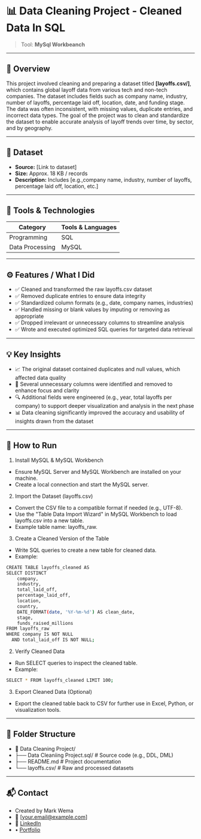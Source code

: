 # 📊 Data Cleaning Project - Cleaned Data In SQL
> Tool: **MySql Workbeanch**

---

## 🧠 Overview  
This project involved cleaning and preparing a dataset titled **[layoffs.csv/]**, which contains global layoff data from various tech and non-tech companies. The dataset includes fields such as company name, industry, number of layoffs, percentage laid off, location, date, and funding stage. The data was often inconsistent, with missing values, duplicate entries, and incorrect data types. The goal of the project was to clean and standardize the dataset to enable accurate analysis of layoff trends over time, by sector, and by geography.

---

## 📁 Dataset  
- **Source:** [Link to dataset]  
- **Size:** Approx. 18 KB / records  
- **Description:** Includes [e.g.,company name, industry, number of layoffs, percentage laid off, location, etc.]

---

## 🧰 Tools & Technologies

| Category         | Tools & Languages                       |
|------------------|------------------------------------------|
| Programming      | SQL                                      |
| Data Processing  | MySQL                                    |

---

## ⚙️ Features / What I Did
- ✅ Cleaned and transformed the raw layoffs.csv dataset
- ✅ Removed duplicate entries to ensure data integrity
- ✅ Standardized column formats (e.g., date, company names, industries)
- ✅ Handled missing or blank values by imputing or removing as appropriate
- ✅ Dropped irrelevant or unnecessary columns to streamline analysis
- ✅ Wrote and executed optimized SQL queries for targeted data retrieval


---

## 💡 Key Insights  
- 📈 The original dataset contained duplicates and null values, which affected data quality
- 🧹 Several unnecessary columns were identified and removed to enhance focus and clarity
- 🔍 Additional fields were engineered (e.g., year, total layoffs per company) to support deeper visualization and analysis in the next phase
- 📊 Data cleaning significantly improved the accuracy and usability of insights drawn from the dataset

---

## 🚀 How to Run

1. Install MySQL & MySQL Workbench
- Ensure MySQL Server and MySQL Workbench are installed on your machine.
- Create a local connection and start the MySQL server.
2. Import the Dataset (layoffs.csv)
- Convert the CSV file to a compatible format if needed (e.g., UTF-8).
- Use the "Table Data Import Wizard" in MySQL Workbench to load layoffs.csv into a new table.
- Example table name: layoffs_raw.
3. Create a Cleaned Version of the Table
- Write SQL queries to create a new table for cleaned data.
- Example:
```bash
CREATE TABLE layoffs_cleaned AS
SELECT DISTINCT
    company,
    industry,
    total_laid_off,
    percentage_laid_off,
    location,
    country,
    DATE_FORMAT(date, '%Y-%m-%d') AS clean_date,
    stage,
    funds_raised_millions
FROM layoffs_raw
WHERE company IS NOT NULL
  AND total_laid_off IS NOT NULL;
```
2. Verify Cleaned Data
- Run SELECT queries to inspect the cleaned table.
- Example:
```bash
SELECT * FROM layoffs_cleaned LIMIT 100;
```
3. Export Cleaned Data (Optional)
- Export the cleaned table back to CSV for further use in Excel, Python, or visualization tools.

---

## 🧩 Folder Structure
- 📁 Data Cleaning Project/
- ├── Data Cleaniing Project.sql/      # Source code (e.g., DDL, DML)
- ├── README.md         # Project documentation
- └── layoffs.csv/      # Raw and processed datasets

---

## 📬 Contact
- Created by Mark Wema
- 📧 [your.email@example.com]
- 🔗 [LinkedIn](https://www.linkedin.com/in/mark-wema-385193328/)
-  • [Portfolio]()
